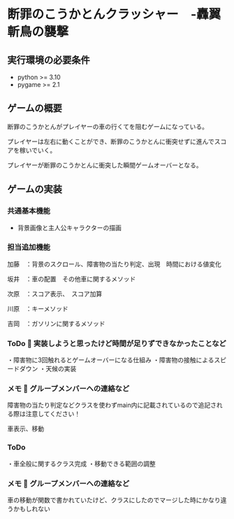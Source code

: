 #  断罪のこうかとんクラッシャー　-轟翼斬鳥の襲撃
## 実行環境の必要条件
* python >= 3.10
* pygame >= 2.1
## ゲームの概要

断罪のこうかとんがプレイヤーの車の行くてを阻むゲームになっている。

プレイヤーは左右に動くことができ、断罪のこうかとんに衝突せずに進んでスコアを稼いでいく。

プレイヤーが断罪のこうかとんに衝突した瞬間ゲームオーバーとなる。

## ゲームの実装
### 共通基本機能
* 背景画像と主人公キャラクターの描画
### 担当追加機能
加藤　：背景のスクロール、障害物の当たり判定、出現　時間における値変化

坂井　：車の配置　その他車に関するメソッド

次原　：スコア表示、　スコア加算

川原　：キーメソッド

吉岡　：ガソリンに関するメソッド

### ToDo  実装しようと思ったけど時間が足りずできなかったことなど
・障害物に3回触れるとゲームオーバーになる仕組み
・障害物の接触によるスピードダウン
・天候の実装
### メモ  グループメンバーへの連絡など
障害物の当たり判定などクラスを使わずmain内に記載されているので追記される際は注意してください！


車表示、移動
### ToDo 
・車全般に関するクラス完成
・移動できる範囲の調整
### メモ  グループメンバーへの連絡など
車の移動が関数で書かれていたけど、クラスにしたのでマージした時にかなり違うかもしれない

